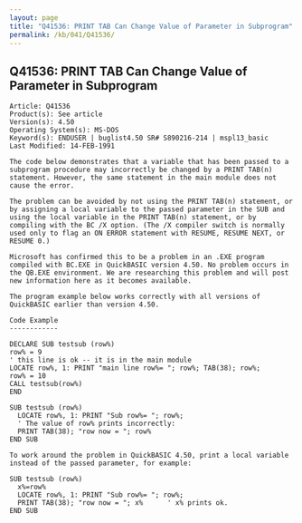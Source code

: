 ```yaml
---
layout: page
title: "Q41536: PRINT TAB Can Change Value of Parameter in Subprogram"
permalink: /kb/041/Q41536/
---
```


## Q41536: PRINT TAB Can Change Value of Parameter in Subprogram

	Article: Q41536
	Product(s): See article
	Version(s): 4.50
	Operating System(s): MS-DOS
	Keyword(s): ENDUSER | buglist4.50 SR# S890216-214 | mspl13_basic
	Last Modified: 14-FEB-1991
	
	The code below demonstrates that a variable that has been passed to a
	subprogram procedure may incorrectly be changed by a PRINT TAB(n)
	statement. However, the same statement in the main module does not
	cause the error.
	
	The problem can be avoided by not using the PRINT TAB(n) statement, or
	by assigning a local variable to the passed parameter in the SUB and
	using the local variable in the PRINT TAB(n) statement, or by
	compiling with the BC /X option. (The /X compiler switch is normally
	used only to flag an ON ERROR statement with RESUME, RESUME NEXT, or
	RESUME 0.)
	
	Microsoft has confirmed this to be a problem in an .EXE program
	compiled with BC.EXE in QuickBASIC version 4.50. No problem occurs in
	the QB.EXE environment. We are researching this problem and will post
	new information here as it becomes available.
	
	The program example below works correctly with all versions of
	QuickBASIC earlier than version 4.50.
	
	Code Example
	------------
	
	DECLARE SUB testsub (row%)
	row% = 9
	' this line is ok -- it is in the main module
	LOCATE row%, 1: PRINT "main line row%= "; row%; TAB(38); row%;
	row% = 10
	CALL testsub(row%)
	END
	
	SUB testsub (row%)
	  LOCATE row%, 1: PRINT "Sub row%= "; row%;
	  ' The value of row% prints incorrectly:
	  PRINT TAB(38); "row now = "; row%
	END SUB
	
	To work around the problem in QuickBASIC 4.50, print a local variable
	instead of the passed parameter, for example:
	
	SUB testsub (row%)
	  x%=row%
	  LOCATE row%, 1: PRINT "Sub row%= "; row%;
	  PRINT TAB(38); "row now = "; x%      ' x% prints ok.
	END SUB

